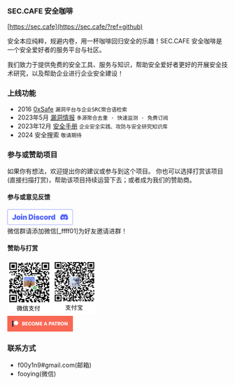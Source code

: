 
### SEC.CAFE 安全咖啡
[https://sec.cafe](https://sec.cafe/?ref=github)

安全本应纯粹，规避内卷，用一杯咖啡回归安全的乐趣！SEC.CAFE 安全咖啡是一个安全爱好者的服务平台与社区。

我们致力于提供免费的安全工具、服务与知识，帮助安全爱好者更好的开展安全技术研究，以及帮助企业进行企业安全建设！

### 上线功能
 - 2016 [0xSafe](https://0xsafe.org/?ref=github) `漏洞平台与企业SRC聚合语检索` 
 - 2023年5月 [漏洞情报](https://sec.cafe/?ref=github) `多源聚合去重 · 快速监测 · 免费订阅`
 - 2023年12月 [安全手册](https://sec.cafe/handbook/?ref=github) `企业安全实践、攻防与安全研究知识库`
 - 2024 安全搜索 `敬请期待`

### 参与或赞助项目

如果你有想法，欢迎提出你的建议或参与到这个项目。
你也可以选择打赏该项目(直接扫描打赏)，帮助该项目持续运营下去；或者成为我们的赞助商。

#### 参与或意见反馈

<span align="left">
  <a href="https://discord.gg/WXSvykbYDb"><img src="/assets/joindiscord.png" width="150" alt="Join Discord"></a></br>
  微信群请添加微信[_ffff01]为好友邀请进群！
</span>

#### 赞助与打赏
<span align="left">
  <img src="/assets/wechatpay.jpg" width="100" alt="微信打赏">
  <img src="/assets/alipay.jpg" width="100" alt="支付宝打赏">
</span></br>
<span align="left">
  <a href="https://www.patreon.com/user?u=93897763"><img src="/assets/patreon.png" alt="Patreon" width="150" /></a>
</span>

### 联系方式
- f00y1n9#gmail.com(邮箱)
- fooying(微信)
